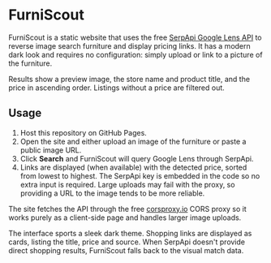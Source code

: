 # FurniScout

FurniScout is a static website that uses the free [SerpApi Google Lens API](https://serpapi.com/google-lens-api) to reverse image search furniture and display pricing links.  It has a modern dark look and requires no configuration: simply upload or link to a picture of the furniture.

Results show a preview image, the store name and product title, and the price in ascending order. Listings without a price are filtered out.
## Usage
1. Host this repository on GitHub Pages.
2. Open the site and either upload an image of the furniture or paste a public image URL.
3. Click **Search** and FurniScout will query Google Lens through SerpApi.
4. Links are displayed (when available) with the detected price, sorted from lowest to highest.  The SerpApi key is embedded in the code so no extra input is required.
   Large uploads may fail with the proxy, so providing a URL to the image tends to be more reliable.

The site fetches the API through the free [corsproxy.io](https://corsproxy.io) CORS proxy so it works purely as a client-side page and handles larger image uploads.


The interface sports a sleek dark theme. Shopping links are displayed as cards, listing the title, price and source.
When SerpApi doesn't provide direct shopping results, FurniScout falls back to the visual match data.
